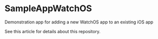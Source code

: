 # SampleAppWatchOS

Demonstration app for adding a new WatchOS app to an existing iOS app

See this article for details about this repository.

